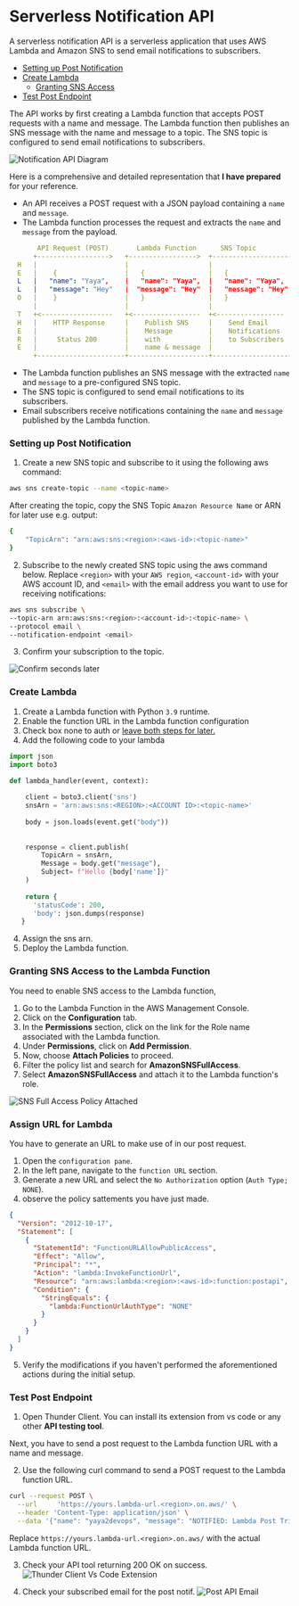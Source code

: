 # Serverless Notification API

A serverless notification API is a serverless application that uses AWS Lambda and Amazon SNS to send email notifications to subscribers.

- [Setting up Post Notification](#setting-up-post-notification)
- [Create Lambda](#create-lambda)
   - [Granting SNS Access](#granting-sns-access-to-the-lambda-function)
- [Test Post Endpoint](#test-post-endpoint)

The API works by first creating a Lambda function that accepts POST requests with a name and message. The Lambda function then publishes an SNS message with the name and message to a topic. The SNS topic is configured to send email notifications to subscribers.

![Notification API Diagram](https://raw.githubusercontent.com/yaya2devops/aws-cloud-project-bootcamp/main/journal/assets/week0/assets/notification-api.png)

Here is a comprehensive and detailed representation that **I have prepared** for your reference.
* An API receives a POST request with a JSON payload containing a `name` and `message`.
* The Lambda function processes the request and extracts the `name` and `message` from the payload.
```yaml
       API Request (POST)       Lambda Function      SNS Topic             Email Subscribers
      +------------------>   +----------------->  +-------------------->  +-----------------+ 
  H   |                      |                    |                    |  | List of EMAILs; | Y
  E   |    {                 |   {                |   {                |  |                 | A
  L   |   "name": "Yaya",    |   "name": "Yaya",  |   "name": "Yaya",  |  |                 | Y
  L   |   "message": "Hey"   |  "message": "Hey"  |   "message": "Hey" |  |      e.g.       | A
  O   |    }                 |   }                |   }                |  |                 | 2
      |                      |                    |                    |  |   Yaya Email    | D
  T   +<------------------   +<-----------------  +<-----------------  |  |   Yours, etc.   | E
  H   |    HTTP Response     |    Publish SNS     |    Send Email      |  |                 | V
  E   |                      |    Message         |    Notifications   |  |                 | O
  R   |     Status 200       |    with            |    to Subscribers  |  |                 | P
  E   |                      |    name & message  |                    |  |                 | S
      +----------------------+--------------------+--------------------+  +-----------------+ 
```
* The Lambda function publishes an SNS message with the extracted `name` and `message` to a pre-configured SNS topic.
* The SNS topic is configured to send email notifications to its subscribers.
* Email subscribers receive notifications containing the `name` and `message` published by the Lambda function.

### Setting up Post Notification

1. Create a new SNS topic and subscribe to it using the following aws command:
```bash
aws sns create-topic --name <topic-name>
```
After creating the topic, copy the SNS Topic `Amazon Resource Name` or ARN for later use e.g. output:
```bash
{
    "TopicArn": "arn:aws:sns:<region>:<aws-id>:<topic-name>"
}
```
2. Subscribe to the newly created SNS topic using the aws command below. Replace `<region>` with your `AWS region`, `<account-id>` with your AWS account ID, and `<email>` with the email address you want to use for receiving notifications:

```bash
aws sns subscribe \
--topic-arn arn:aws:sns:<region>:<account-id>:<topic-name> \
--protocol email \
--notification-endpoint <email>
```

3. Confirm your subscription to the topic.

![Confirm seconds later](https://raw.githubusercontent.com/yaya2devops/aws-cloud-project-bootcamp/main/journal/assets/week0/postapi/postapi-confirm.png)

### Create Lambda

1. Create a Lambda function with Python `3.9` runtime.
2. Enable the function URL in the Lambda function configuration 
3. Check box none to auth or [leave both steps for later.](#assign-url-for-lambda)
3. Add the following code to your lambda

```py
import json
import boto3

def lambda_handler(event, context):
    
    client = boto3.client('sns')
    snsArn = 'arn:aws:sns:<REGION>:<ACCOUNT ID>:<topic-name>'
    
    body = json.loads(event.get("body"))
    
    
    response = client.publish(
        TopicArn = snsArn,
        Message = body.get("message"),
        Subject= f"Hello {body['name']}"
    )
    
    return {
      'statusCode': 200,
      'body': json.dumps(response)
   }
```
4. Assign the sns arn.
5. Deploy the Lambda function.

### **Granting SNS Access to the Lambda Function**

You need to enable SNS access to the Lambda function,

1. Go to the Lambda Function in the AWS Management Console.
2. Click on the **Configuration** tab.
3. In the **Permissions** section, click on the link for the Role name associated with the Lambda function.
4. Under **Permissions**, click on **Add Permission**.
5. Now, choose **Attach Policies** to proceed.
6. Filter the policy list and search for **AmazonSNSFullAccess**.
7. Select **AmazonSNSFullAccess** and attach it to the Lambda function's role.

![SNS Full Access Policy Attached](https://raw.githubusercontent.com/yaya2devops/aws-cloud-project-bootcamp/main/journal/assets/week0/postapi/postapi-lambda-per.png)

### Assign URL for Lambda
You have to generate an URL to make use of in our post request.

1. Open the `configuration pane`.
2. In the left pane, navigate to the `function URL` section.
3. Generate a new URL and select the `No Authorization` option (`Auth Type; NONE`).
4. observe the policy sattements you have just made.
```JSON
{
  "Version": "2012-10-17",
  "Statement": [
    {
      "StatementId": "FunctionURLAllowPublicAccess",
      "Effect": "Allow",
      "Principal": "*",
      "Action": "lambda:InvokeFunctionUrl",
      "Resource": "arn:aws:lambda:<region>:<aws-id>:function:postapi",
      "Condition": {
        "StringEquals": {
          "lambda:FunctionUrlAuthType": "NONE"
        }
      }
    }
  ]
}
```
5. Verify the modifications if you haven't performed the aforementioned actions during the initial setup.

### Test Post Endpoint

1. Open Thunder Client. You can install its extension from vs code or any other **API testing tool**.

Next,  you have to send a post request to the Lambda function URL with a name and message.

2. Use the following curl command to send a POST request to the Lambda function URL. 
```bash
curl --request POST \
  --url     'https://yours.lambda-url.<region>.on.aws/' \
  --header 'Content-Type: application/json' \
  --data '{"name": "yaya2devops", "message": "NOTIFIED: Lambda Post Triggered"}'
```
Replace `https://yours.lambda-url.<region>.on.aws/` with the actual Lambda function URL.

3. Check your API tool returning 200 OK on success.
![Thunder Client Vs Code Extension](https://raw.githubusercontent.com/yaya2devops/aws-cloud-project-bootcamp/main/journal/assets/week0/postapi/postapi-poc.png)

4. Check your subscribed email for the post notif.
![Post API Email](https://raw.githubusercontent.com/yaya2devops/aws-cloud-project-bootcamp/main/journal/assets/week0/postapi/postapi-email.png)
